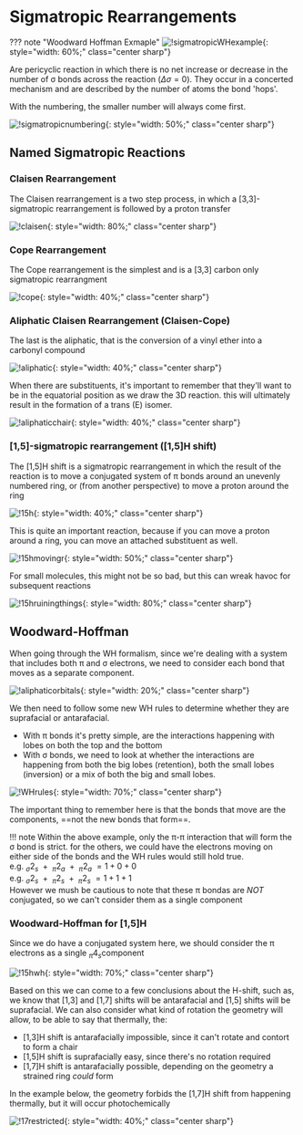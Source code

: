 # Sigmatropic Rearrangements

??? note "Woodward Hoffman Exmaple"
	![!sigmatropicWHexample](sigmatropicWHexample.png){: style="width: 60%;" class="center sharp"}

Are pericyclic reaction in which there is no net increase or decrease in the number of σ bonds across the reaction ($\Delta\sigma=0$). They occur in a concerted mechanism and are described by the number of atoms the bond 'hops'.

With the numbering, the smaller number will always come first.

![!sigmatropicnumbering](sigmatropicnumbering.png){: style="width: 50%;" class="center sharp"}

## Named Sigmatropic Reactions

### Claisen Rearrangement

The Claisen rearrangement is a two step process, in which a [3,3]-sigmatropic rearrangement is followed by a proton transfer

![!claisen](claisen.png){: style="width: 80%;" class="center sharp"}

### Cope Rearrangement

The Cope rearrangement is the simplest and is a [3,3] carbon only sigmatropic rearrangment

![!cope](cope.png){: style="width: 40%;" class="center sharp"}

### Aliphatic Claisen Rearrangement (Claisen-Cope)

The last is the aliphatic, that is the conversion of a vinyl ether into a carbonyl compound

![!aliphatic](aliphatic.png){: style="width: 40%;" class="center sharp"}

When there are substituents, it's important to remember that they'll want to be in the equatorial position as we draw the 3D reaction. this will ultimately result in the formation of a trans (E) isomer.

![!aliphaticchair](aliphaticchair.png){: style="width: 40%;" class="center sharp"}

### [1,5]-sigmatropic rearrangement ([1,5]H shift)

The [1,5]H shift is a sigmatropic rearrangement in which the result of the reaction is to move a conjugated system of π bonds around an unevenly numbered ring, or (from another perspective) to move a proton around the ring

![!15h](15h.png){: style="width: 40%;" class="center sharp"}

This is quite an important reaction, because if you can move a proton around a ring, you can move an attached substituent as well.

![!15hmovingr](15hmovingr.png){: style="width: 50%;" class="center sharp"}

For small molecules, this might not be so bad, but this can wreak havoc for subsequent reactions



![!15hruiningthings](15hruiningthings.png){: style="width: 80%;" class="center sharp"}

## Woodward-Hoffman

When going through the WH formalism, since we're dealing with a system that includes both π and σ electrons, we need to consider each bond that moves as a separate component.

![!aliphaticorbitals](aliphaticorbitals.png){: style="width: 20%;" class="center sharp"}

We then need to follow some new WH rules to determine whether they are suprafacial or antarafacial.

* With π bonds it's pretty simple, are the interactions happening with lobes on both the top and the bottom
* With σ bonds, we need to look at whether the interactions are happening from both the big lobes (retention), both the small lobes (inversion) or a mix of both the big and small lobes.

![!WHrules](WHrules.png){: style="width: 70%;" class="center sharp"}

The important thing to remember here is that the bonds that move are the components, ==not the new bonds that form==.

!!! note
	Within the above example, only the π-π interaction that will form the σ bond is strict. for the others, we could have the electrons moving on either side of the bonds and the WH rules would still hold true.<br/>
	e.g. $_\sigma2_s\:+\:_\pi2_a\:+\:_\pi2_a\:=1+0+0$<br/>
	e.g. $_\sigma2_s\:+\:_\pi2_s\:+\:_\pi2_s\:=1+1+1$<br/>
	However we mush be cautious to note that these π bondas are *NOT* conjugated, so we can't consider them as a single component
### Woodward-Hoffman for [1,5]H

Since we do have a conjugated system here, we should consider the π electrons as a single $_\pi4_s$component

![!15hwh](15hwh.png){: style="width: 70%;" class="center sharp"}

Based on this we can come to a few conclusions about the H-shift, such as, we know that [1,3] and [1,7] shifts will be antarafacial and [1,5] shifts will be suprafacial. We can also consider what kind of rotation the geometry will allow, to be able to say that thermally, the:

* [1,3]H shift is antarafacially impossible, since it can't rotate and contort to form a chair
* [1,5]H shift is suprafacially easy, since there's no rotation required
* [1,7]H shift is antarafacially possible, depending on the geometry a strained ring *could* form

In the example below, the geometry forbids the [1,7]H shift from happening thermally, but it will occur photochemically

![!17restricted](17restricted.png){: style="width: 40%;" class="center sharp"}